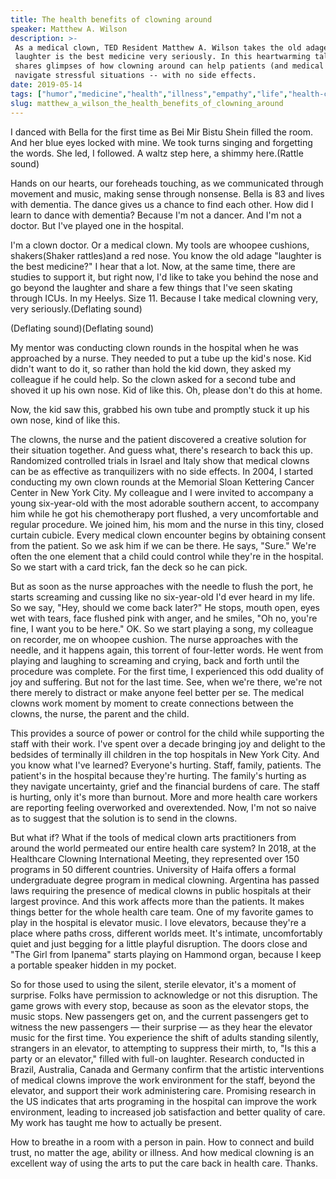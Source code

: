```yaml
---
title: The health benefits of clowning around
speaker: Matthew A. Wilson
description: >-
 As a medical clown, TED Resident Matthew A. Wilson takes the old adage that
 laughter is the best medicine very seriously. In this heartwarming talk, he
 shares glimpses of how clowning around can help patients (and medical staff)
 navigate stressful situations -- with no side effects.
date: 2019-05-14
tags: ["humor","medicine","health","illness","empathy","life","health-care","art","children","play"]
slug: matthew_a_wilson_the_health_benefits_of_clowning_around
---
```


I danced with Bella for the first time as Bei Mir Bistu Shein filled the room. And her
blue eyes locked with mine. We took turns singing and forgetting the words. She led, I
followed. A waltz step here, a shimmy here.(Rattle sound)

Hands on our hearts, our foreheads touching, as we communicated through movement and
music, making sense through nonsense. Bella is 83 and lives with dementia. The dance gives
us a chance to find each other. How did I learn to dance with dementia? Because I'm not a
dancer. And I'm not a doctor. But I've played one in the hospital.

I'm a clown doctor. Or a medical clown. My tools are whoopee cushions, shakers(Shaker
rattles)and a red nose. You know the old adage "laughter is the best medicine?" I hear that
a lot. Now, at the same time, there are studies to support it, but right now, I'd like to
take you behind the nose and go beyond the laughter and share a few things that I've seen
skating through ICUs. In my Heelys. Size 11. Because I take medical clowning very, very
seriously.(Deflating sound)

(Deflating sound)(Deflating sound)

My mentor was conducting clown rounds in the hospital when he was approached by a nurse.
They needed to put a tube up the kid's nose. Kid didn't want to do it, so rather than hold
the kid down, they asked my colleague if he could help. So the clown asked for a second
tube and shoved it up his own nose. Kid of like this. Oh, please don't do this at
home.

Now, the kid saw this, grabbed his own tube and promptly stuck it up his own nose, kind of
like this.

The clowns, the nurse and the patient discovered a creative solution for their situation
together. And guess what, there's research to back this up. Randomized controlled trials
in Israel and Italy show that medical clowns can be as effective as tranquilizers with no
side effects. In 2004, I started conducting my own clown rounds at the Memorial Sloan
Kettering Cancer Center in New York City. My colleague and I were invited to accompany a
young six-year-old with the most adorable southern accent, to accompany him while he got
his chemotherapy port flushed, a very uncomfortable and regular procedure. We joined him,
his mom and the nurse in this tiny, closed curtain cubicle. Every medical clown encounter
begins by obtaining consent from the patient. So we ask him if we can be there. He says,
"Sure." We're often the one element that a child could control while they're in the
hospital. So we start with a card trick, fan the deck so he can pick.

But as soon as the nurse approaches with the needle to flush the port, he starts screaming
and cussing like no six-year-old I'd ever heard in my life. So we say, "Hey, should we
come back later?" He stops, mouth open, eyes wet with tears, face flushed pink with anger,
and he smiles, "Oh no, you're fine, I want you to be here." OK. So we start playing a
song, my colleague on recorder, me on whoopee cushion. The nurse approaches with the
needle, and it happens again, this torrent of four-letter words. He went from playing and
laughing to screaming and crying, back and forth until the procedure was complete. For the
first time, I experienced this odd duality of joy and suffering. But not for the last
time. See, when we're there, we're not there merely to distract or make anyone feel better
per se. The medical clowns work moment by moment to create connections between the clowns,
the nurse, the parent and the child.

This provides a source of power or control for the child while supporting the staff with
their work. I've spent over a decade bringing joy and delight to the bedsides of terminally
ill children in the top hospitals in New York City. And you know what I've learned?
Everyone's hurting. Staff, family, patients. The patient's in the hospital because they're
hurting. The family's hurting as they navigate uncertainty, grief and the financial
burdens of care. The staff is hurting, only it's more than burnout. More and more health
care workers are reporting feeling overworked and overextended. Now, I'm not so naive as to
suggest that the solution is to send in the clowns.

But what if? What if the tools of medical clown arts practitioners from around the world
permeated our entire health care system? In 2018, at the Healthcare Clowning International
Meeting, they represented over 150 programs in 50 different countries. University of Haifa
offers a formal undergraduate degree program in medical clowning. Argentina has passed
laws requiring the presence of medical clowns in public hospitals at their largest
province. And this work affects more than the patients. It makes things better for the
whole health care team. One of my favorite games to play in the hospital is elevator music.
I love elevators, because they're a place where paths cross, different worlds meet. It's
intimate, uncomfortably quiet and just begging for a little playful disruption. The doors
close and "The Girl from Ipanema" starts playing on Hammond organ, because I keep a
portable speaker hidden in my pocket.

So for those used to using the silent, sterile elevator, it's a moment of surprise. Folks
have permission to acknowledge or not this disruption. The game grows with every stop,
because as soon as the elevator stops, the music stops. New passengers get on, and the
current passengers get to witness the new passengers — their surprise — as they hear the
elevator music for the first time. You experience the shift of adults standing silently,
strangers in an elevator, to attempting to suppress their mirth, to, "Is this a party or
an elevator," filled with full-on laughter. Research conducted in Brazil, Australia, Canada
and Germany confirm that the artistic interventions of medical clowns improve the work
environment for the staff, beyond the elevator, and support their work administering care.
Promising research in the US indicates that arts programing in the hospital can improve
the work environment, leading to increased job satisfaction and better quality of care. My
work has taught me how to actually be present.

How to breathe in a room with a person in pain. How to connect and build trust, no matter
the age, ability or illness. And how medical clowning is an excellent way of using the
arts to put the care back in health care. Thanks.

<!--
ad_duration=3.33
comment_count=21
event="TED Residency"
external_duration=0
external_start_time=0
has_talk_citation=0
intro_duration=11.82
is_subtitle_required="False"
is_talk_featured="True"
language="en"
language_swap="False"
native_language="en"
number_of_related_talks=6
number_of_speakers=1
number_of_subtitled_videos=17
number_of_tags=10
number_of_talk_download_languages=17
number_of_talk_more_resources=0
number_of_talk_recommendations=0
number_of_talks_take_actions=1
post_ad_duration=0.83
published_timestamp="2020-02-04 20:50:50"
recording_date="2019-05-14"
speaker_description="Medical clown"
speaker_is_published=1
speaker_name="Matthew A. Wilson"
talk_more_resources=[]
talk_name="The health benefits of clowning around"
talks_tags=["humor","medicine","health","illness","empathy","life","health-care","art","children","play"]
url_photo_speaker="https://pe.tedcdn.com/images/ted/b6d8e8780cc81e0a38abb2add502d74966acc15e_254x191.jpg"
url_photo_talk="https://s3.amazonaws.com/talkstar-photos/uploads/e406e478-5d08-4c20-a215-571eac0de893/MatthewAWilson_2019S-embed.jpg"
url_webpage="https://www.ted.com/talks/matthew_a_wilson_the_health_benefits_of_clowning_around"
video_type_name="TED Stage Talk"
-->